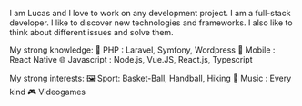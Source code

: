 I am Lucas and I love to work on any development project. I am a full-stack developer. I like to discover new technologies and frameworks. I also like to think about different issues and solve them.

My strong knowledge:
🐘 PHP : Laravel, Symfony, Wordpress
📱 Mobile : React Native
🌐 Javascript : Node.js, Vue.JS, React.js, Typescript

My strong interests:
🖼 Sport: Basket-Ball, Handball, Hiking
🎵 Music : Every kind
🎮 Videogames
